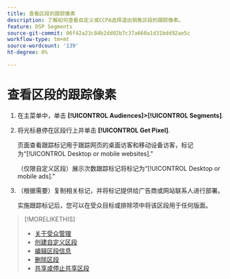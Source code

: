 ```yaml
---
title: 查看区段的跟踪像素
description: 了解如何查看自定义或CCPA选择退出销售区段的跟踪像素。
feature: DSP Segments
source-git-commit: 06f42a23c84b2dd02b7c37a660a1d31bdd92ae5c
workflow-type: tm+mt
source-wordcount: '139'
ht-degree: 0%

---
```


# 查看区段的跟踪像素

1. 在主菜单中，单击 **[!UICONTROL Audiences]>[!UICONTROL Segments]**.

1. 将光标悬停在区段行上并单击 **[!UICONTROL Get Pixel]**.

   页面查看跟踪标记用于跟踪网页的桌面访客和移动设备访客，标记为“[!UICONTROL Desktop or mobile websites].&quot;

   （仅限自定义区段）展示次数跟踪标记将标记为“[!UICONTROL Desktop or mobile ads].&quot;

1. （根据需要）复制相关标记，并将标记提供给广告商或网站联系人进行部署。

   实施跟踪标记后，您可以在受众目标或排除项中将该区段用于任何版面。

>[!MORELIKETHIS]
>
>* [关于受众管理](audience-about.md)
>* [创建自定义区段](custom-segment-create.md)
>* [编辑区段信息](segment-edit.md)
>* [删除区段](segment-delete.md)
>* [共享或停止共享区段](segment-share.md)

